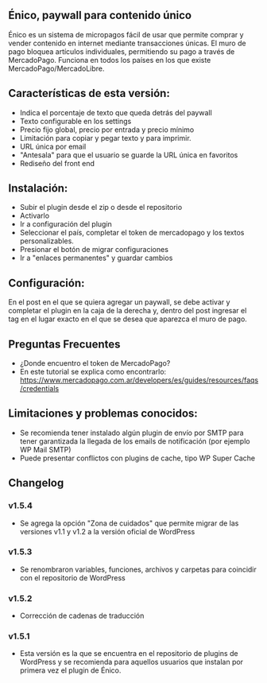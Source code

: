 ## Énico, paywall para contenido único

Énico es un sistema de micropagos fácil de usar que permite comprar y vender contenido en internet mediante transacciones únicas. El muro de pago bloquea artículos individuales, permitiendo su pago a través de MercadoPago. Funciona en todos los países en los que existe MercadoPago/MercadoLibre.

## Características de esta versión:
- Indica el porcentaje de texto que queda detrás del paywall
- Texto configurable en los settings
- Precio fijo global, precio por entrada y precio mínimo
- Limitación para copiar y pegar texto y para imprimir.
- URL única por email
- "Antesala" para que el usuario se guarde la URL única en favoritos
- Rediseño del front end

## Instalación:
- Subir el plugin desde el zip o desde el repositorio
- Activarlo
- Ir a configuración del plugin
- Seleccionar el país, completar el token de mercadopago y los textos personalizables.
- Presionar el botón de migrar configuraciones
- Ir a "enlaces permanentes" y guardar cambios

## Configuración:
En el post en el que se quiera agregar un paywall, se debe activar y completar el plugin en la caja de la derecha y, dentro del post ingresar el tag  <!--more--> en el lugar exacto en el que se desea que aparezca el muro de pago.

## Preguntas Frecuentes
- ¿Donde encuentro el token de MercadoPago?
- En este tutorial se explica como encontrarlo: https://www.mercadopago.com.ar/developers/es/guides/resources/faqs/credentials

## Limitaciones y problemas conocidos:
- Se recomienda tener instalado algún plugin de envío por SMTP para tener garantizada la llegada de los emails de notificación (por ejemplo WP Mail SMTP)
- Puede presentar conflictos con plugins de cache, tipo WP Super Cache

## Changelog

### v1.5.4
* Se agrega la opción "Zona de cuidados" que permite migrar de las versiones v1.1 y v1.2 a la versión oficial de WordPress

### v1.5.3
* Se renombraron variables, funciones, archivos y carpetas para coincidir con el repositorio de WordPress

### v1.5.2
* Corrección de cadenas de traducción

### v1.5.1
* Esta versión es la que se encuentra en el repositorio de plugins de WordPress y se recomienda para aquellos usuarios que instalan por primera vez el plugin de Énico.